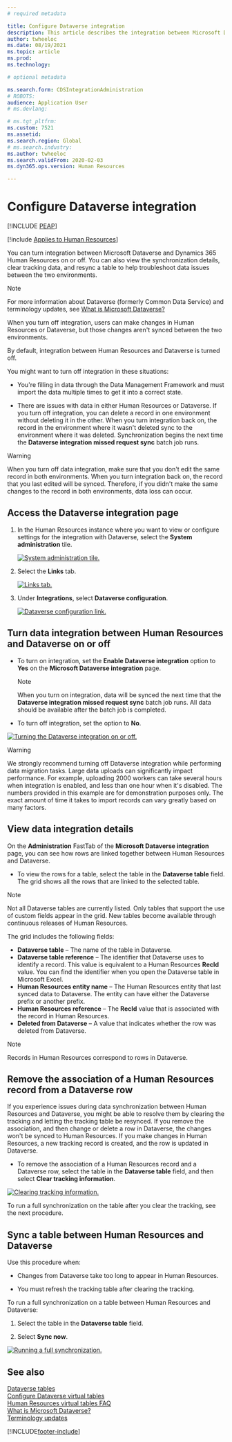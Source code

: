 ```yaml
---
# required metadata

title: Configure Dataverse integration
description: This article describes the integration between Microsoft Dataverse and Dynamics 365 Human Resources. 
author: twheeloc
ms.date: 08/19/2021
ms.topic: article
ms.prod: 
ms.technology: 

# optional metadata

ms.search.form: CDSIntegrationAdministration
# ROBOTS: 
audience: Application User
# ms.devlang: 

# ms.tgt_pltfrm: 
ms.custom: 7521
ms.assetid: 
ms.search.region: Global
# ms.search.industry: 
ms.author: twheeloc
ms.search.validFrom: 2020-02-03
ms.dyn365.ops.version: Human Resources

---
```


# Configure Dataverse integration


[!INCLUDE [PEAP](../includes/peap-2.md)]

[!include [Applies to Human Resources](../includes/applies-to-hr.md)]

You can turn integration between Microsoft Dataverse and Dynamics 365 Human Resources on or off. You can also view the synchronization details, clear tracking data, and resync a table to help troubleshoot data issues between the two environments.

> [!NOTE]
> For more information about Dataverse (formerly Common Data Service) and terminology updates, see [What is Microsoft Dataverse?](/powerapps/maker/data-platform/data-platform-intro)

When you turn off integration, users can make changes in Human Resources or Dataverse, but those changes aren't synced between the two environments.

By default, integration between Human Resources and Dataverse is turned off.

You might want to turn off integration in these situations:

- You're filling in data through the Data Management Framework and must import the data multiple times to get it into a correct state.

- There are issues with data in either Human Resources or Dataverse. If you turn off integration, you can delete a record in one environment without deleting it in the other. When you turn integration back on, the record in the environment where it wasn't deleted sync to the environment where it was deleted. Synchronization begins the next time the **Dataverse integration missed request sync** batch job runs.

> [!WARNING]
> When you turn off data integration, make sure that you don't edit the same record in both environments. When you turn integration back on, the record that you last edited will be synced. Therefore, if you didn't make the same changes to the record in both environments, data loss can occur.

## Access the Dataverse integration page

1. In the Human Resources instance where you want to view or configure settings for the integration with Dataverse, select the **System administration** tile.

    [![System administration tile.](./media/hr-select-system-administration.png)](./media/hr-select-system-administration.png)

2. Select the **Links** tab.

    [![Links tab.](./media/hr-system-administration-links.png)](./media/hr-system-administration-links.png)

3. Under **Integrations**, select **Dataverse configuration**.

    [![Dataverse configuration link.](./media/hr-admin-integration-dataverse-select.png)](./media/hr-admin-integration-dataverse-select.png)

## Turn data integration between Human Resources and Dataverse on or off

- To turn on integration, set the **Enable Dataverse integration** option to **Yes** on the **Microsoft Dataverse integration** page.

    > [!NOTE]
    > When you turn on integration, data will be synced the next time that the **Dataverse integration missed request sync** batch job runs. All data should be available after the batch job is completed.

- To turn off integration, set the option to **No**.

[![Turning the Dataverse integration on or off.](./media/hr-admin-integration-dataverse-enable-disable.png)](./media/hr-admin-integration-dataverse-enable-disable.png)

> [!WARNING]
> We strongly recommend turning off Dataverse integration while performing data migration tasks. Large data uploads can significantly impact performance. For example, uploading 2000 workers can take several hours when integration is enabled, and less than one hour when it's disabled. The numbers provided in this example are for demonstration purposes only. The exact amount of time it takes to import records can vary greatly based on many factors.

## View data integration details

On the **Administration** FastTab of the **Microsoft Dataverse integration** page, you can see how rows are linked together between Human Resources and Dataverse.

- To view the rows for a table, select the table in the **Dataverse table** field. The grid shows all the rows that are linked to the selected table.

> [!NOTE]
> Not all Dataverse tables are currently listed. Only tables that support the use of custom fields appear in the grid. New tables become available through continuous releases of Human Resources.

The grid includes the following fields:

- **Dataverse table** – The name of the table in Dataverse.
- **Dataverse table reference** – The identifier that Dataverse uses to identify a record. This value is equivalent to a Human Resources **RecId** value. You can find the identifier when you open the Dataverse table in Microsoft Excel.
- **Human Resources entity name** – The Human Resources entity that last synced data to Dataverse. The entity can have either the Dataverse prefix or another prefix.
- **Human Resources reference** – The **RecId** value that is associated with the record in Human Resources.
- **Deleted from Dataverse** – A value that indicates whether the row was deleted from Dataverse.

> [!NOTE]
> Records in Human Resources correspond to rows in Dataverse.

## Remove the association of a Human Resources record from a Dataverse row

If you experience issues during data synchronization between Human Resources and Dataverse, you might be able to resolve them by clearing the tracking and letting the tracking table be resynced. If you remove the association, and then change or delete a row in Dataverse, the changes won't be synced to Human Resources. If you make changes in Human Resources, a new tracking record is created, and the row is updated in Dataverse.

- To remove the association of a Human Resources record and a Dataverse row, select the table in the **Dataverse table** field, and then select **Clear tracking information**.

[![Clearing tracking information.](./media/hr-admin-integration-dataverse-clear-tracking.png)](./media/hr-admin-integration-dataverse-clear-tracking.png)

To run a full synchronization on the table after you clear the tracking, see the next procedure.

## Sync a table between Human Resources and Dataverse

Use this procedure when:

- Changes from Dataverse take too long to appear in Human Resources.

- You must refresh the tracking table after clearing the tracking.

To run a full synchronization on a table between Human Resources and Dataverse:

1. Select the table in the **Dataverse table** field.

2. Select **Sync now**.

[![Running a full synchronization.](./media/hr-admin-integration-dataverse-sync-now.png)](./media/hr-admin-integration-dataverse-sync-now.png)

## See also

[Dataverse tables](hr-developer-entities.md)<br>
[Configure Dataverse virtual tables](hr-admin-integration-common-data-service-virtual-entities.md)<br>
[Human Resources virtual tables FAQ](hr-admin-virtual-entity-faq.md)<br>
[What is Microsoft Dataverse?](/powerapps/maker/data-platform/data-platform-intro)<br>
[Terminology updates](/powerapps/maker/data-platform/data-platform-intro#terminology-updates)


[!INCLUDE[footer-include](../includes/footer-banner.md)]
